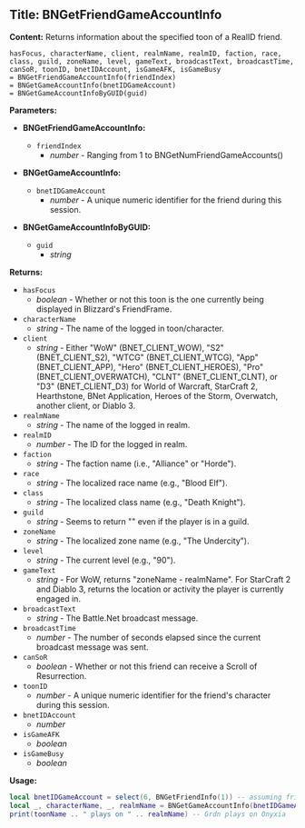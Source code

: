 ## Title: BNGetFriendGameAccountInfo

**Content:**
Returns information about the specified toon of a RealID friend.
```
hasFocus, characterName, client, realmName, realmID, faction, race, class, guild, zoneName, level, gameText, broadcastText, broadcastTime, canSoR, toonID, bnetIDAccount, isGameAFK, isGameBusy
= BNGetFriendGameAccountInfo(friendIndex)
= BNGetGameAccountInfo(bnetIDGameAccount)
= BNGetGameAccountInfoByGUID(guid)
```

**Parameters:**
- **BNGetFriendGameAccountInfo:**
  - `friendIndex`
    - *number* - Ranging from 1 to BNGetNumFriendGameAccounts()

- **BNGetGameAccountInfo:**
  - `bnetIDGameAccount`
    - *number* - A unique numeric identifier for the friend during this session.

- **BNGetGameAccountInfoByGUID:**
  - `guid`
    - *string*

**Returns:**
- `hasFocus`
  - *boolean* - Whether or not this toon is the one currently being displayed in Blizzard's FriendFrame.
- `characterName`
  - *string* - The name of the logged in toon/character.
- `client`
  - *string* - Either "WoW" (BNET_CLIENT_WOW), "S2" (BNET_CLIENT_S2), "WTCG" (BNET_CLIENT_WTCG), "App" (BNET_CLIENT_APP), "Hero" (BNET_CLIENT_HEROES), "Pro" (BNET_CLIENT_OVERWATCH), "CLNT" (BNET_CLIENT_CLNT), or "D3" (BNET_CLIENT_D3) for World of Warcraft, StarCraft 2, Hearthstone, BNet Application, Heroes of the Storm, Overwatch, another client, or Diablo 3.
- `realmName`
  - *string* - The name of the logged in realm.
- `realmID`
  - *number* - The ID for the logged in realm.
- `faction`
  - *string* - The faction name (i.e., "Alliance" or "Horde").
- `race`
  - *string* - The localized race name (e.g., "Blood Elf").
- `class`
  - *string* - The localized class name (e.g., "Death Knight").
- `guild`
  - *string* - Seems to return "" even if the player is in a guild.
- `zoneName`
  - *string* - The localized zone name (e.g., "The Undercity").
- `level`
  - *string* - The current level (e.g., "90").
- `gameText`
  - *string* - For WoW, returns "zoneName - realmName". For StarCraft 2 and Diablo 3, returns the location or activity the player is currently engaged in.
- `broadcastText`
  - *string* - The Battle.Net broadcast message.
- `broadcastTime`
  - *number* - The number of seconds elapsed since the current broadcast message was sent.
- `canSoR`
  - *boolean* - Whether or not this friend can receive a Scroll of Resurrection.
- `toonID`
  - *number* - A unique numeric identifier for the friend's character during this session.
- `bnetIDAccount`
  - *number*
- `isGameAFK`
  - *boolean*
- `isGameBusy`
  - *boolean*

**Usage:**
```lua
local bnetIDGameAccount = select(6, BNGetFriendInfo(1)) -- assuming friend index 1 is me (Grdn)
local _, characterName, _, realmName = BNGetGameAccountInfo(bnetIDGameAccount)
print(toonName .. " plays on " .. realmName) -- Grdn plays on Onyxia
```